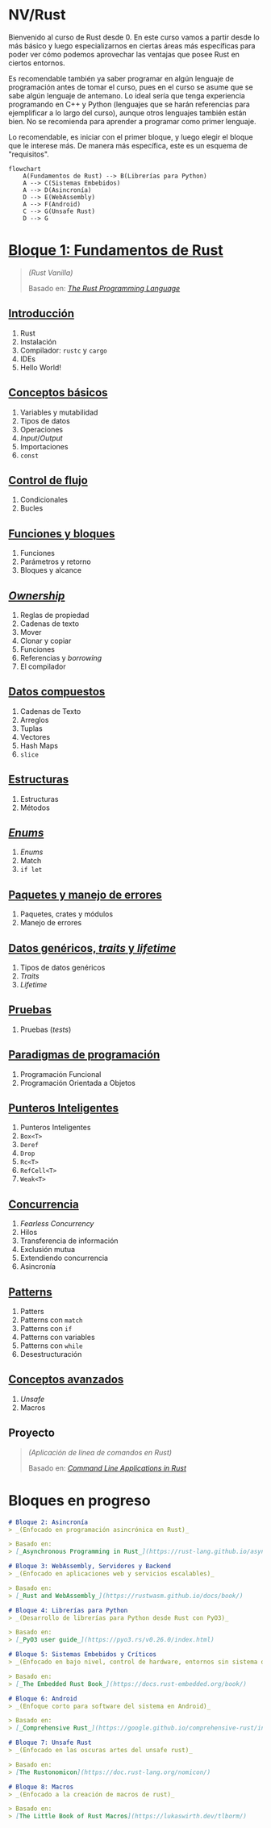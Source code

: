 # NV/Rust

Bienvenido al curso de Rust desde 0. En este curso vamos a partir desde lo más básico y luego especializarnos en ciertas áreas más específicas para poder ver cómo podemos aprovechar las ventajas que posee Rust en ciertos entornos.

Es recomendable también ya saber programar en algún lenguaje de programación antes de tomar el curso, pues en el curso se asume que se sabe algún lenguaje de antemano. Lo ideal sería que tenga experiencia programando en C++ y Python (lenguajes que se harán referencias para ejemplificar a lo largo del curso), aunque otros lenguajes también están bien. No se recomienda para aprender a programar como primer lenguaje.

Lo recomendable, es iniciar con el primer bloque, y luego elegir el bloque que le interese más. De manera más específica, este es un esquema de "requisitos".

```mermaid
flowchart
    A(Fundamentos de Rust) --> B(Librerías para Python)
    A --> C(Sistemas Embebidos)
    A --> D(Asincronía)
    D --> E(WebAssembly)
    A --> F(Android)
    C --> G(Unsafe Rust)
    D --> G
```

# [Bloque 1: Fundamentos de Rust](./Bloque%201%20-%20Fundamentos%20de%20Rust/)
>_(Rust Vanilla)_
>
> Basado en:
> [_The Rust Programming Language_](https://doc.rust-lang.org/book/title-page.html)

## [Introducción](./Bloque%201%20-%20Fundamentos%20de%20Rust/1.01%20-%20Introducción/Introducción.md)
1. Rust
2. Instalación
3. Compilador: `rustc` y `cargo`
4. IDEs
5. Hello World!

## [Conceptos básicos](./Bloque%201%20-%20Fundamentos%20de%20Rust/1.02%20-%20Conceptos%20Básicos/ConceptosBásicos.md)
1. Variables y mutabilidad
2. Tipos de datos
3. Operaciones
4. _Input_/_Output_
5. Importaciones
6. `const`

## [Control de flujo](./Bloque%201%20-%20Fundamentos%20de%20Rust/1.03%20-%20Control%20de%20Flujo/ControlDeFlujo.md)
1. Condicionales
2. Bucles

## [Funciones y bloques](./Bloque%201%20-%20Fundamentos%20de%20Rust/1.04%20-%20Funciones%20y%20Bloques/FuncionesYBloques.md)
1. Funciones
2. Parámetros y retorno
3. Bloques y alcance

## [_Ownership_](./Bloque%201%20-%20Fundamentos%20de%20Rust/1.05%20-%20Ownership/Ownership.md)
1. Reglas de propiedad
2. Cadenas de texto
3. Mover
4. Clonar y copiar
5. Funciones
6. Referencias y _borrowing_
7. El compilador

## [Datos compuestos](./Bloque%201%20-%20Fundamentos%20de%20Rust/1.06%20-%20Datos%20Compuestos/DatosCompuestos.md)
1. Cadenas de Texto
2. Arreglos
3. Tuplas
4. Vectores
5. Hash Maps
6. `slice`

## [Estructuras](./Bloque%201%20-%20Fundamentos%20de%20Rust/1.07%20-%20Estructuras/Estructuras.md)
1. Estructuras
2. Métodos

## [_Enums_](./Bloque%201%20-%20Fundamentos%20de%20Rust/1.08%20-%20Enums/Enums.md)
1. _Enums_
2. Match
3. `if let`

## [Paquetes y manejo de errores](./Bloque%201%20-%20Fundamentos%20de%20Rust/1.09%20-%20Paquetes%20y%20Manjeo%20de%20Errores/PaquetesYManejoDeErrores.md)
1. Paquetes, crates y módulos
2. Manejo de errores

## [Datos genéricos, _traits_ y _lifetime_](./Bloque%201%20-%20Fundamentos%20de%20Rust/1.10%20-%20Datos%20Genéricos,%20Taits%20y%20Lifetime/DatosGenéricosTraitsYLifetime.md)
1. Tipos de datos genéricos
2. _Traits_
3. _Lifetime_

## [Pruebas](./Bloque%201%20-%20Fundamentos%20de%20Rust/1.11%20-%20Pruebas/Pruebas.md)
1. Pruebas (_tests_)

## [Paradigmas de programación](./Bloque%201%20-%20Fundamentos%20de%20Rust/1.12%20-%20Paradigmas%20de%20Programación/PradigmasDeProgramación.md)
1. Programación Funcional
2. Programación Orientada a Objetos

## [Punteros Inteligentes](./Bloque%201%20-%20Fundamentos%20de%20Rust/1.13%20-%20Punteros%20Inteligentes/PunterosInteligentes.md)
1. Punteros Inteligentes
2. `Box<T>`
3. `Deref`
4. `Drop`
5. `Rc<T>`
6. `RefCell<T>`
7. `Weak<T>`

## [Concurrencia](./Bloque%201%20-%20Fundamentos%20de%20Rust/1.14%20-%20Concurrencia/Concurrencia.md)
1. _Fearless Concurrency_
2. Hilos
3. Transferencia de información
4. Exclusión mutua
5. Extendiendo concurrencia
6. Asincronía

## [Patterns](./Bloque%201%20-%20Fundamentos%20de%20Rust/1.15%20-%20Patterns/Patterns.md)
1. Patters
2. Patterns con `match`
3. Patterns con `if`
4. Patterns con variables
5. Patterns con `while`
6. Desestructuración

## [Conceptos avanzados](./Bloque%201%20-%20Fundamentos%20de%20Rust/1.16%20-%20Conceptos%20Avanzados/ConceptosAvanzados.md)
1. _Unsafe_
2. Macros

## Proyecto
> _(Aplicación de línea de comandos en Rust)_
>
> Basado en:
> [_Command Line Applications in Rust_](https://rust-cli.github.io/book/index.html)

# Bloques en progreso
```markdown
# Bloque 2: Asincronía
> _(Enfocado en programación asincrónica en Rust)_

> Basado en:
> [_Asynchronous Programming in Rust_](https://rust-lang.github.io/async-book/)

# Bloque 3: WebAssembly, Servidores y Backend  
> _(Enfocado en aplicaciones web y servicios escalables)_

> Basado en:
> [_Rust and WebAssembly_](https://rustwasm.github.io/docs/book/)

# Bloque 4: Librerías para Python  
> _(Desarrollo de librerías para Python desde Rust con PyO3)_

> Basado en:
> [_PyO3 user guide_](https://pyo3.rs/v0.26.0/index.html)

# Bloque 5: Sistemas Embebidos y Críticos  
> _(Enfocado en bajo nivel, control de hardware, entornos sin sistema operativo, y aplicaciones de tiempo real.)_

> Basado en:
> [_The Embedded Rust Book_](https://docs.rust-embedded.org/book/)

# Bloque 6: Android  
> _(Enfoque corto para software del sistema en Android)_

> Basado en:
> [_Comprehensive Rust_](https://google.github.io/comprehensive-rust/index.html)

# Bloque 7: Unsafe Rust
> _(Enfocado en las oscuras artes del unsafe rust)_

> Basado en:
> [The Rustonomicon](https://doc.rust-lang.org/nomicon/)

# Bloque 8: Macros
> _(Enfocado a la creación de macros de rust)_

> Basado en:
> [The Little Book of Rust Macros](https://lukaswirth.dev/tlborm/)

```